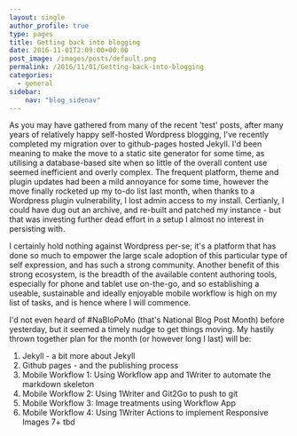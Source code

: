 ```yaml
---
layout: single
author_profile: true
type: pages
title: Getting back into blogging
date: 2016-11-01T2:09:00+00:00
post_image: /images/posts/default.png
permalink: /2016/11/01/Getting-back-into-blogging
categories:
  - general
sidebar:
    nav: "blog_sidenav"
---
```


As you may have gathered from many of the recent 'test' posts, after many years of relatively happy self-hosted Wordpress blogging, I've recently completed my migration over to github-pages hosted Jekyll. I'd been meaning to make the move to a static site generator for some time, as utilising a database-based site when so little of the overall content use seemed inefficient and overly complex. The frequent platform, theme and plugin updates had been a mild annoyance for some time, however the move finally rocketed up my to-do list last month, when thanks to a Wordpress plugin vulnerability, I lost admin access to my install. Certianly, I could have dug out an archive, and re-built and patched my instance - but that was investing further dead effort in a setup I almost no interest in persisting with.

I certainly hold nothing against Wordpress per-se; it's a platform that has done so much to empower the large scale adoption of this particular type of self expression, and has such a strong community. Another benefit of this strong ecosystem, is the breadth of the available content authoring tools, especially for phone and tablet use on-the-go, and so establishing a useable, sustainable and ideally enjoyable mobile workflow is high on my list of tasks, and is hence where I will commence.

I'd not even heard of #NaBloPoMo (that's National Blog Post Month) before yesterday, but it seemed a timely nudge to get things moving. My hastily thrown together plan for the month (or however long I last) will be:

1) Jekyll - a bit more about Jekyll
2) Github pages - and the publishing process
3) Mobile Workflow 1: Using Workflow app and 1Writer to automate the markdown skeleton
4) Mobile Workflow 2: Using 1Writer and Git2Go to push to git 
5) Mobile Workflow 3: Image treatments using Workflow App
6) Mobile Workflow 4: Using 1Writer Actions to implement Responsive Images
7+ tbd